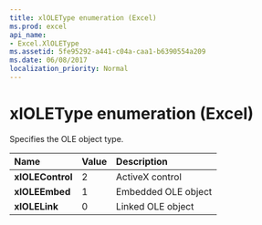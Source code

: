 ```yaml
---
title: xlOLEType enumeration (Excel)
ms.prod: excel
api_name:
- Excel.XlOLEType
ms.assetid: 5fe95292-a441-c04a-caa1-b6390554a209
ms.date: 06/08/2017
localization_priority: Normal
---
```



# xlOLEType enumeration (Excel)

Specifies the OLE object type.



|Name|Value|Description|
|:-----|:-----|:-----|
| **xlOLEControl**|2|ActiveX control|
| **xlOLEEmbed**|1|Embedded OLE object|
| **xlOLELink**|0|Linked OLE object|


